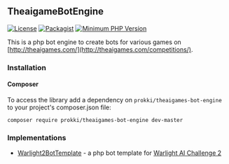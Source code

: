 ## TheaigameBotEngine

[![License](https://img.shields.io/badge/License-MIT-blue.svg?style=flat)](https://github.com/prokki/warlight2-bot/blob/master/LICENSE)
[![Packagist](https://img.shields.io/badge/Packagist-0.1.1-blue.svg?style=flat)](https://packagist.org/packages/prokki/warlight2-bot-template)
[![Minimum PHP Version](https://img.shields.io/badge/PHP-%3D5.6.13-8892BF.svg)](https://php.net/)

This is a php bot engine to create bots for various games on [http://theaigames.com/](http://theaigames.com/competitions/).
 
### Installation

#### Composer

To access the library add a dependency on `prokki/theaigames-bot-engine` to your project's composer.json file:
```
composer require prokki/theaigames-bot-engine dev-master
```

### Implementations

* [Warlight2BotTemplate](https://github.com/prokki/warlight2-bot-template) - a php bot template for [Warlight AI Challenge 2](http://theaigames.com/competitions/warlight-ai-challenge-2) 